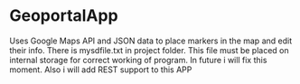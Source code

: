 # GeoportalApp
Uses Google Maps API and JSON data to place markers in the map and edit their info.
There is mysdfile.txt in project folder. This file must be placed on internal storage for correct working of program.
In future i will fix this moment.
Also i will add REST support to this APP
